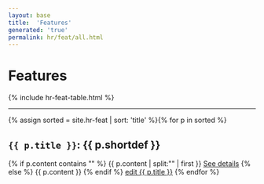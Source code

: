 ```yaml
---
layout: base
title:  'Features'
generated: 'true'
permalink: hr/feat/all.html
---
```


# Features

{% include hr-feat-table.html %}

----------

{% assign sorted = site.hr-feat | sort: 'title' %}{% for p in sorted %}
<a id="al-hr-feat/{{ p.title }}" class="al-dest"/>
<h2><code>{{ p.title }}</code>: {{ p.shortdef }}</h2>
{% if p.content contains "<!--details-->" %}    
{{ p.content | split:"<!--details-->" | first }}
<a href="{{ p.title }}" class="al-doc">See details</a>
{% else %}
{{ p.content }}
{% endif %}
<a href="{{ site.git_edit }}/{% if p.collection %}{{ p.relative_path }}{% else %}{{ p.path }}{% endif %}" target="#">edit {{ p.title }}</a>
{% endfor %}

